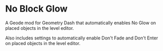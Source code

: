 # No Block Glow
A Geode mod for Geometry Dash that automatically enables <cj>No Glow</c> on placed objects in the level editor.

Also includes settings to automatically enable <cj>Don't Fade</c> and <cj>Don't Enter</c> on placed objects in the level editor.
